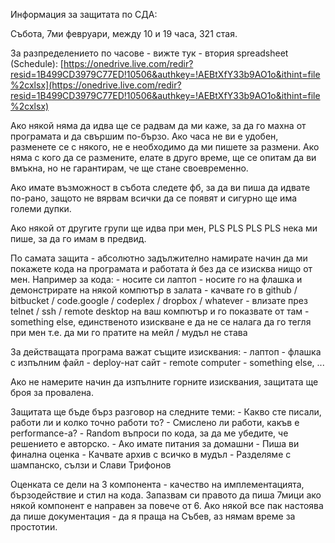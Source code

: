 ﻿Информация за защитата по СДА:

Събота, 7ми февруари, между 10 и 19 часа, 321 стая.

За разпределението по часове - вижте тук - втория spreadsheet (Schedule):
[https://onedrive.live.com/redir?resid=1B499CD3979C77ED!10506&authkey=!AEBtXfY33b9AO1o&ithint=file%2cxlsx](https://onedrive.live.com/redir?resid=1B499CD3979C77ED!10506&authkey=!AEBtXfY33b9AO1o&ithint=file%2cxlsx)

Ако някой няма да идва ще се радвам да ми каже, за да го махна от програмата и да
свършим по-бързо. Ако часа не ви е удобен, разменете се с някого, не е необходимо
да ми пишете за размени. Ако няма с кого да се размените, елате в друго време,
ще се опитам да ви вмъкна, но не гарантирам, че ще стане своевременно.

Ако имате възможност в събота следете фб, за да ви пиша да идвате по-рано,
защото не вярвам всички да се появят и сигурно ще има големи дупки.

Ако някой от другите групи ще идва при мен, PLS PLS PLS PLS нека ми пише, за
да го имам в предвид.

По самата защита - абсолютно задължително намирате начин да ми покажете кода на
програмата и работата ѝ без да се изисква нищо от мен.
Например за кода:
    - носите си лаптоп
    - носите го на флашка и демонстрирате на някой компютър в залата
    - качвате го в github / bitbucket / code.google / codeplex / dropbox / whatever
    - влизате през telnet / ssh / remote desktop на ваш компютър и го показвате от там
    - something else, единственото изискване е да не се налага да го тегля при мен
    т.е. да ми го пратите на мейл / мудъл не става

За действащата програма важат същите изисквания:
    - лаптоп
    - флашка с изпълним файл
    - deploy-нат сайт
    - remote computer
    - something else, ...

Ако не намерите начин да изпълните горните изисквания, защитата ще броя за провалена.

Защитата ще бъде бърз разговор на следните теми:
    - Какво сте писали, работи ли и колко точно работи то?
    - Смислено ли работи, какъв е performance-а?
    - Random въпроси по кода, за да ме убедите, че решението е авторско.
    - Ако имате питания за домашни
    - Пиша ви финална оценка
    - Качвате архив с всичко в мудъл
    - Разделяме с шампанско, сълзи и Слави Трифонов

Оценката се дели на 3 компонента - качество на имплементацията, бързодействие и
стил на кода. Запазвам си правото да пиша 7мици ако някой компонент е направен
за повече от 6. Ако някой все пак настоява да пише документация - да я праща на
Събев, аз нямам време за простотии.
